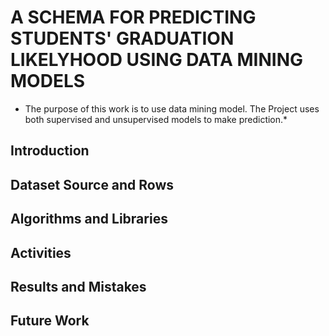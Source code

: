 # A SCHEMA FOR PREDICTING STUDENTS' GRADUATION LIKELYHOOD  USING DATA MINING MODELS


* The purpose of this work is to use data mining model. The Project uses both supervised and unsupervised models to make prediction.*


## Introduction



## Dataset Source and Rows


## Algorithms and Libraries

## Activities


## Results and Mistakes



## Future Work


